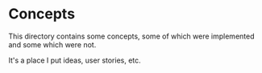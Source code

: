 # Concepts

This directory contains some concepts, some of which were implemented
and some which were not.

It's a place I put ideas, user stories, etc.

